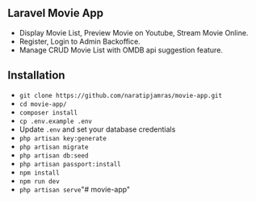 ## Laravel Movie App
- Display Movie List, Preview Movie on Youtube, Stream Movie Online.
- Register, Login to Admin Backoffice. 
- Manage CRUD Movie List with OMDB api suggestion feature.  
## Installation

- `git clone https://github.com/naratipjamras/movie-app.git`
- `cd movie-app/`
- `composer install`
- `cp .env.example .env`
- Update `.env` and set your database credentials
- `php artisan key:generate`
- `php artisan migrate`
- `php artisan db:seed`
- `php artisan passport:install`
- `npm install`
- `npm run dev`
- `php artisan serve`"# movie-app" 
